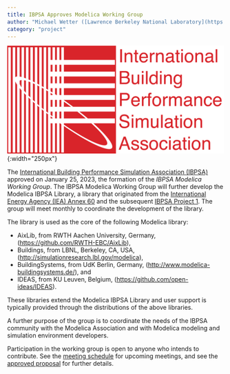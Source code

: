 ```yaml
---
title: IBPSA Approves Modelica Working Group
author: "Michael Wetter ([Lawrence Berkeley National Laboratory](https://www.lbl.gov/))"
category: "project"
---
```


![IBPSA Logo](IBPSA-logo-text.png "IBPSA logo"){:width="250px"}

The [International Building Performance Simulation Association (IBPSA)](http://www.ibpsa.org/) approved on January 25, 2023, the
formation of the *IBPSA Modelica Working Group*.
The IBPSA Modelica Working Group will further develop the Modelica IBPSA Library,
a library that originated from the [International Energy Agency (IEA) Annex 60](https://https://www.iea-annex60.org/)
and the subsequent [IBPSA Project 1](https://ibpsa.github.io/project1/).
The group will meet monthly to coordinate the development of the library.

The library is used as the core of the following Modelica library:

 - AixLib, from RWTH Aachen University, Germany, (https://github.com/RWTH-EBC/AixLib),
 - Buildings, from LBNL, Berkeley, CA, USA, (http://simulationresearch.lbl.gov/modelica),
 - BuildingSystems, from UdK Berlin, Germany, (http://www.modelica-buildingsystems.de/), and
 - IDEAS, from KU Leuven, Belgium, (https://github.com/open-ideas/IDEAS).

These libraries extend the Modelica IBPSA Library and user support is typically provided through
the distributions of the above libraries.

A further purpose of the group is to
coordinate the needs of the IBPSA community with the Modelica Association and
with Modelica modeling and simulation environment developers.

Participation in the working group is open to anyone who intends to contribute.
See the
[meeting schedule](https://github.com/ibpsa/modelica-working-group/wiki/Meetings) for upcoming meetings,
and see the [approved proposal](https://github.com/ibpsa/modelica-working-group/blob/main/reports/2023-proposal-approved/build/latex/ibpsa_modelica.pdf)
for further details.
